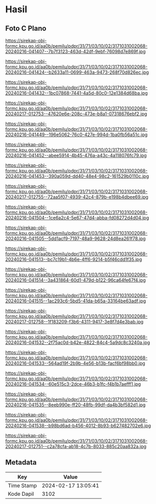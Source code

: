 # Hasil

## Foto C Plano

https://sirekap-obj-formc.kpu.go.id/aa0b/pemilu/pdpr/31/71/03/10/02/3171031002068-20240216-041407--7b7f3123-463d-42df-9ebf-76098d7e869f.jpg

https://sirekap-obj-formc.kpu.go.id/aa0b/pemilu/pdpr/31/71/03/10/02/3171031002068-20240216-041424--b2633a11-0699-463a-9473-268f70d826ec.jpg

https://sirekap-obj-formc.kpu.go.id/aa0b/pemilu/pdpr/31/71/03/10/02/3171031002068-20240216-041432--1bc07868-7441-4a5d-80c0-12e1384d68ba.jpg

https://sirekap-obj-formc.kpu.go.id/aa0b/pemilu/pdpr/31/71/03/10/02/3171031002068-20240217-012753--47620e6e-208c-473e-b8a1-07318676ebf2.jpg

https://sirekap-obj-formc.kpu.go.id/aa0b/pemilu/pdpr/31/71/03/10/02/3171031002068-20240216-041449--196e5062-76c0-427e-994d-1ba0fb56a51c.jpg

https://sirekap-obj-formc.kpu.go.id/aa0b/pemilu/pdpr/31/71/03/10/02/3171031002068-20240216-041452--abee5914-4b45-476a-a43c-4a118076fc79.jpg

https://sirekap-obj-formc.kpu.go.id/aa0b/pemilu/pdpr/31/71/03/10/02/3171031002068-20240216-041453--390a059d-dd40-48e4-98c2-161529b0110c.jpg

https://sirekap-obj-formc.kpu.go.id/aa0b/pemilu/pdpr/31/71/03/10/02/3171031002068-20240217-012755--72aa5f07-4939-42c4-879b-e198b4dbee69.jpg

https://sirekap-obj-formc.kpu.go.id/aa0b/pemilu/pdpr/31/71/03/10/02/3171031002068-20240216-041504--1ce6a2c4-5e67-47d4-abba-fd08272d4d04.jpg

https://sirekap-obj-formc.kpu.go.id/aa0b/pemilu/pdpr/31/71/03/10/02/3171031002068-20240216-041505--5dd1acf9-7197-48a9-9628-24d8ea261f78.jpg

https://sirekap-obj-formc.kpu.go.id/aa0b/pemilu/pdpr/31/71/03/10/02/3171031002068-20240216-041513--bc7c19b1-4b6e-4ff6-9214-b5f46cdd1f35.jpg

https://sirekap-obj-formc.kpu.go.id/aa0b/pemilu/pdpr/31/71/03/10/02/3171031002068-20240216-041514--3a431864-60d1-479d-b122-96ca64fe67f4.jpg

https://sirekap-obj-formc.kpu.go.id/aa0b/pemilu/pdpr/31/71/03/10/02/3171031002068-20240216-041515--1ac293c6-5bd5-41da-b65a-33164be63adf.jpg

https://sirekap-obj-formc.kpu.go.id/aa0b/pemilu/pdpr/31/71/03/10/02/3171031002068-20240217-012758--1f183209-f3b6-4311-9417-3e8f7d4e3bab.jpg

https://sirekap-obj-formc.kpu.go.id/aa0b/pemilu/pdpr/31/71/03/10/02/3171031002068-20240216-041532--2f75ac0d-b42e-4822-84c4-5a9dc8c3240a.jpg

https://sirekap-obj-formc.kpu.go.id/aa0b/pemilu/pdpr/31/71/03/10/02/3171031002068-20240216-041533--564ad19f-2b9b-4e56-b13b-facf6bf98bb0.jpg

https://sirekap-obj-formc.kpu.go.id/aa0b/pemilu/pdpr/31/71/03/10/02/3171031002068-20240216-041534--60e515c3-2dce-46b3-b1fc-f4b1b7aefff1.jpg

https://sirekap-obj-formc.kpu.go.id/aa0b/pemilu/pdpr/31/71/03/10/02/3171031002068-20240216-041535--8eeb990e-ff20-48fb-99df-da4b3bf582d1.jpg

https://sirekap-obj-formc.kpu.go.id/aa0b/pemilu/pdpr/31/71/03/10/02/3171031002068-20240216-041538--b98bd6ad-b456-4012-8b93-b627482702e6.jpg

https://sirekap-obj-formc.kpu.go.id/aa0b/pemilu/pdpr/31/71/03/10/02/3171031002068-20240217-012751--c2a78cfa-ab18-4c7b-8033-885c20aa832a.jpg


## Metadata

| Key        | Value               |
| ---------- | ------------------- |
| Time Stamp | 2024-02-17 13:05:41 |
| Kode Dapil | 3102                |



